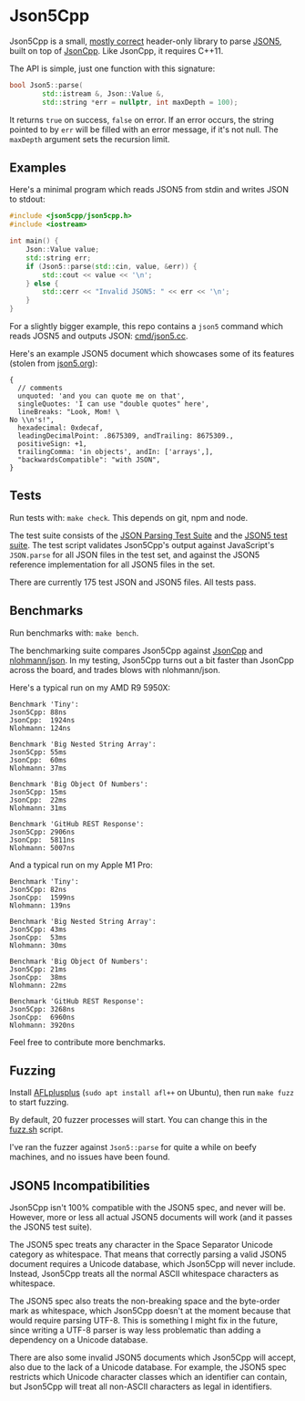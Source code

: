 # Json5Cpp

Json5Cpp is a small, [mostly correct](#json5-incompatibilities)
header-only library to parse [JSON5](https://json5.org/),
built on top of [JsonCpp](https://github.com/open-source-parsers/jsoncpp).
Like JsonCpp, it requires C++11.

The API is simple, just one function with this signature:

```c++
bool Json5::parse(
        std::istream &, Json::Value &,
        std::string *err = nullptr, int maxDepth = 100);
```

It returns `true` on success, `false` on error.
If an error occurs, the string pointed to by `err` will be filled with an error message,
if it's not null.
The `maxDepth` argument sets the recursion limit.

## Examples

Here's a minimal program which reads JSON5 from stdin and writes JSON to stdout:

```c++
#include <json5cpp/json5cpp.h>
#include <iostream>

int main() {
    Json::Value value;
    std::string err;
    if (Json5::parse(std::cin, value, &err)) {
        std::cout << value << '\n';
    } else {
        std::cerr << "Invalid JSON5: " << err << '\n';
    }
}
```

For a slightly bigger example, this repo contains a `json5` command
which reads JOSN5 and outputs JSON:
[cmd/json5.cc](./cmd/json5.cc).

Here's an example JSON5 document which showcases some of its features
(stolen from [json5.org](https://json5.org/)):

```json5
{
  // comments
  unquoted: 'and you can quote me on that',
  singleQuotes: 'I can use "double quotes" here',
  lineBreaks: "Look, Mom! \
No \\n's!",
  hexadecimal: 0xdecaf,
  leadingDecimalPoint: .8675309, andTrailing: 8675309.,
  positiveSign: +1,
  trailingComma: 'in objects', andIn: ['arrays',],
  "backwardsCompatible": "with JSON",
}
```

## Tests

Run tests with: `make check`. This depends on git, npm and node.

The test suite consists of the
[JSON Parsing Test Suite](https://github.com/nst/JSONTestSuite) and the
[JSON5 test suite](https://github.com/json5/json5-tests).
The test script validates Json5Cpp's output against JavaScript's `JSON.parse`
for all JSON files in the test set, and against the JSON5 reference implementation
for all JSON5 files in the set.

There are currently 175 test JSON and JSON5 files.
All tests pass.

## Benchmarks

Run benchmarks with: `make bench`.

The benchmarking suite compares Json5Cpp against
[JsonCpp](https://github.com/open-source-parsers/jsoncpp) and
[nlohmann/json](https://github.com/nlohmann/json).
In my testing, Json5Cpp turns out a bit faster than JsonCpp across the board,
and trades blows with nlohmann/json.

Here's a typical run on my AMD R9 5950X:

```
Benchmark 'Tiny':
Json5Cpp: 88ns
JsonCpp:  1924ns
Nlohmann: 124ns

Benchmark 'Big Nested String Array':
Json5Cpp: 55ms
JsonCpp:  60ms
Nlohmann: 37ms

Benchmark 'Big Object Of Numbers':
Json5Cpp: 15ms
JsonCpp:  22ms
Nlohmann: 31ms

Benchmark 'GitHub REST Response':
Json5Cpp: 2906ns
JsonCpp:  5811ns
Nlohmann: 5007ns
```

And a typical run on my Apple M1 Pro:

```
Benchmark 'Tiny':
Json5Cpp: 82ns
JsonCpp:  1599ns
Nlohmann: 139ns

Benchmark 'Big Nested String Array':
Json5Cpp: 43ms
JsonCpp:  53ms
Nlohmann: 30ms

Benchmark 'Big Object Of Numbers':
Json5Cpp: 21ms
JsonCpp:  38ms
Nlohmann: 22ms

Benchmark 'GitHub REST Response':
Json5Cpp: 3268ns
JsonCpp:  6960ns
Nlohmann: 3920ns
```

Feel free to contribute more benchmarks.

## Fuzzing

Install [AFLplusplus](https://aflplus.plus/) (`sudo apt install afl++` on Ubuntu),
then run `make fuzz` to start fuzzing.

By default, 20 fuzzer processes will start.
You can change this in the [fuzz.sh](./fuzz.sh) script.

I've ran the fuzzer against `Json5::parse` for quite a while on beefy machines,
and no issues have been found.

## JSON5 Incompatibilities

Json5Cpp isn't 100% compatible with the JSON5 spec, and never will be.
However, more or less all actual JSON5 documents will work
(and it passes the JSON5 test suite).

The JSON5 spec treats any character in the Space Separator Unicode category as whitespace.
That means that correctly parsing a valid JSON5 document requires a Unicode database,
which Json5Cpp will never include.
Instead, Json5Cpp treats all the normal ASCII whitespace characters as whitespace.

The JSON5 spec also treats the non-breaking space and the byte-order mark as whitespace,
which Json5Cpp doesn't at the moment because that would require parsing UTF-8.
This is something I might fix in the future, since writing a UTF-8 parser
is way less problematic than adding a dependency on a Unicode database.

There are also some invalid JSON5 documents which Json5Cpp will accept,
also due to the lack of a Unicode database.
For example, the JSON5 spec restricts which Unicode character classes which an identifier can
contain, but Json5Cpp will treat all non-ASCII characters as legal in identifiers.
